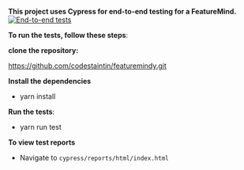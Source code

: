 **This project uses Cypress for end-to-end testing for a FeatureMind.** [![End-to-end tests](https://github.com/codestaintin/featuremindy/actions/workflows/main.yml/badge.svg)](https://github.com/codestaintin/featuremindy/actions/workflows/main.yml)


**To run the tests, follow these steps**:

**clone the repository:**

https://github.com/codestaintin/featuremindy.git

**Install the dependencies**

- yarn install

**Run the tests**:

- yarn run test

**To view test reports**
- Navigate to `cypress/reports/html/index.html`


